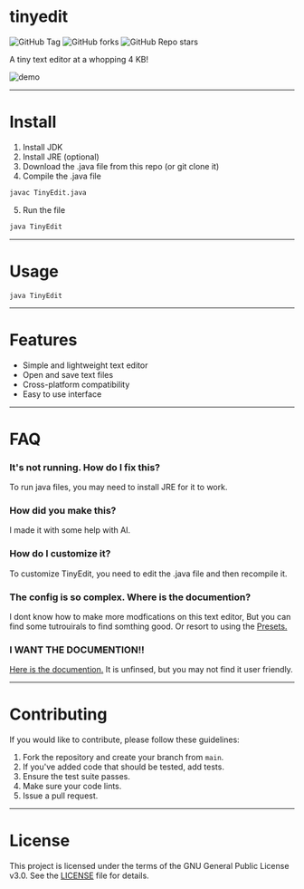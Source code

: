 # tinyedit
![GitHub Tag](https://img.shields.io/github/v/tag/bingus912/tinyedit?style=for-the-badge&color=blue)
![GitHub forks](https://img.shields.io/github/forks/bingus912/tinyedit?style=for-the-badge&color=red)
![GitHub Repo stars](https://img.shields.io/github/stars/bingus912/tinyedit?style=for-the-badge&color=green)



A tiny text editor at a whopping 4 KB!

![demo](https://github.com/user-attachments/assets/1b8201b8-c351-4693-84ae-a0f1391b2da2)

***

# Install

1. Install JDK
2. Install JRE (optional)
3. Download the .java file from this repo (or git clone it)
4. Compile the .java file
```sh
javac TinyEdit.java
```
5. Run the file
```sh
java TinyEdit
```

***

# Usage
```
java TinyEdit
```

***

# Features

- Simple and lightweight text editor
- Open and save text files
- Cross-platform compatibility
- Easy to use interface

***

# FAQ

### It's not running. How do I fix this?

To run java files, you may need to install JRE for it to work.

### How did you make this?

I made it with some help with AI.

### How do I customize it?

To customize TinyEdit, you need to edit the .java file and then recompile it.

### The config is so complex. Where is the documention?

I dont know how to make more modfications on this text editor, But you can find some tutrouirals to find somthing good. Or resort to using the [Presets.](https://github.com/bingus912/tinyedit/tree/main/presets)

### I WANT THE DOCUMENTION!!
[Here is the documention.](https://github.com/bingus912/tinyedit/wiki) It is unfinsed, but you may not find it user friendly.

***

# Contributing

If you would like to contribute, please follow these guidelines:

1. Fork the repository and create your branch from `main`.
2. If you've added code that should be tested, add tests.
3. Ensure the test suite passes.
4. Make sure your code lints.
5. Issue a pull request.

***

# License

This project is licensed under the terms of the GNU General Public License v3.0. See the [LICENSE](LICENSE) file for details.
